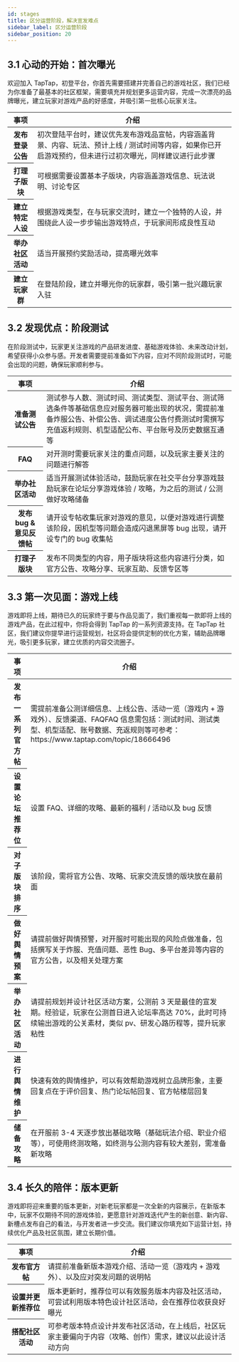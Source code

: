 ```yaml
---
id: stages
title: 区分运营阶段，解决宣发难点
sidebar_label: 区分运营阶段
sidebar_position: 20
---
```


## 3.1 心动的开始：首次曝光

欢迎加入 TapTap，初登平台，你首先需要搭建并完善自己的游戏社区，我们已经为你准备了最基本的社区框架，需要填充并规划更多运营内容，完成一次漂亮的品牌曝光，建立玩家对游戏产品的好感度，并吸引第一批核心玩家关注。

<table>
  <thead>
    <tr>
        <th>事项</th>
        <th>介绍</th>
    </tr>
  </thead>
  <tbody>
    <tr>
        <th style={{whiteSpace: "nowrap", textAlign: "start"}}>发布登录公告</th>
        <td>初次登陆平台时，建议优先发布游戏品宣帖，内容涵盖背景、内容、玩法、预计上线 / 测试时间等内容，如果你已开启游戏预约，但未进行过初次曝光，同样建议进行此步骤</td>
    </tr>
    <tr>
        <th style={{whiteSpace: "nowrap", textAlign: "start"}}>打理子版块</th>
        <td>可根据需要设置基本子版块，内容涵盖游戏信息、玩法说明、讨论专区</td>
    </tr>
    <tr>
        <th style={{whiteSpace: "nowrap", textAlign: "start"}}>建立特定人设</th>
        <td>根据游戏类型，在与玩家交流时，建立一个独特的人设，并围绕此人设一步步输出游戏特点，于玩家间形成良性互动</td>
    </tr>
    <tr>
        <th style={{whiteSpace: "nowrap", textAlign: "start"}}>举办社区活动</th>
        <td>适当开展预约奖励活动，提高曝光效率</td>
    </tr>
    <tr>
        <th style={{whiteSpace: "nowrap", textAlign: "start"}}>建立玩家群</th>
        <td>在登陆阶段，建立并曝光你的玩家群，吸引第一批兴趣玩家入驻</td>
    </tr>
  </tbody>
</table>

## 3.2 发现优点：阶段测试

在阶段测试中，玩家更关注游戏的产品研发进度、基础游戏体验、未来改动计划，希望获得小众参与感。开发者需要提前准备如下内容，应对不同阶段测试时，可能会出现的问题，确保玩家顺利参与。

<table>
  <thead>
    <tr>
        <th>事项</th>
        <th>介绍</th>
    </tr>
  </thead>
  <tbody>
    <tr>
        <th style={{whiteSpace: "nowrap", textAlign: "start"}}>准备测试公告</th>
        <td>测试参与人数、测试时间、测试类型、测试平台、测试筛选条件等基础信息应对服务器可能出现的状况，需提前准备炸服公告、补偿公告、调试进度公告付费测试时需撰写充值返利规则、机型适配公布、平台账号及历史数据互通等</td>
    </tr>
    <tr>
        <th style={{whiteSpace: "nowrap", textAlign: "start"}}>FAQ</th>
        <td>对开测时需要玩家关注的重点问题，以及玩家主要关注的问题进行解答</td>
    </tr>
    <tr>
        <th style={{whiteSpace: "nowrap", textAlign: "start"}}>举办社区活动</th>
        <td>适当开展测试体验活动，鼓励玩家在社交平台分享游戏鼓励玩家在论坛分享游戏体验 / 攻略，为之后的测试 / 公测做好攻略储备</td>
    </tr>
    <tr>
        <th style={{whiteSpace: "nowrap", textAlign: "start"}}>发布 bug & 意见反馈帖</th>
        <td>请开设专帖收集玩家对游戏的意见，以便对游戏进行调整该阶段，因机型等问题会造成闪退黑屏等 bug 出现，请开设专门的 bug 收集帖</td>
    </tr>
    <tr>
        <th style={{whiteSpace: "nowrap", textAlign: "start"}}>打理子版块</th>
        <td>发布不同类型的内容，用子版块将这些内容进行分类，如官方公告、攻略分享、玩家互助、反馈专区等</td>
    </tr>
  </tbody>
</table>

## 3.3 第一次见面：游戏上线

游戏即将上线，期待已久的玩家终于要与作品见面了，我们重视每一款即将上线的游戏产品，在此过程中，你将会得到 TapTap 的一系列资源支持。在 TapTap 社区，我们建议你提早进行运营规划，社区将会提供定制的优化方案，辅助品牌曝光，吸引更多玩家，建立优质的内容交流圈子。

<table>
  <thead>
    <tr>
        <th>事项</th>
        <th>介绍</th>
    </tr>
  </thead>
  <tbody>
    <tr>
        <th style={{whiteSpace: "nowrap", textAlign: "start"}}>发布一系列官方帖</th>
        <td>需提前准备公测详细信息、上线公告、活动一览（游戏内 + 游戏外）、反馈渠道、FAQFAQ 信息需包括：测试时间、测试类型、机型适配、账号数据、充返规则等可参考：https://www.taptap.com/topic/18666496</td>
    </tr>
    <tr>
        <th style={{whiteSpace: "nowrap", textAlign: "start"}}>设置论坛推荐位</th>
        <td>设置 FAQ、详细的攻略、最新的福利 / 活动以及 bug 反馈</td>
    </tr>
    <tr>
        <th style={{whiteSpace: "nowrap", textAlign: "start"}}>对子版块排序</th>
        <td>该阶段，需将官方公告、攻略、玩家交流反馈的版块放在最前面</td>
    </tr>
    <tr>
        <th style={{whiteSpace: "nowrap", textAlign: "start"}}>做好舆情预案</th>
        <td>请提前做好舆情预警，对开服时可能出现的风险点做准备，包括撰写关于炸服、充值问题、恶性 Bug、多平台差异等内容的官方公告，以及相关处理方案</td>
    </tr>
    <tr>
        <th style={{whiteSpace: "nowrap", textAlign: "start"}}>举办社区活动</th>
        <td>请提前规划并设计社区活动方案，公测前 3 天是最佳的宣发期。经验证，玩家在公测首日进入论坛率高达 70%，此时可持续输出游戏的公关素材，类似 pv、研发心路历程等，提升玩家粘性</td>
    </tr>
    <tr>
        <th style={{whiteSpace: "nowrap", textAlign: "start"}}>进行舆情维护</th>
        <td>快速有效的舆情维护，可以有效帮助游戏树立品牌形象，主要回复点在于评价回复、热门论坛帖回复、官方帖楼层回复</td>
    </tr>
    <tr>
        <th style={{whiteSpace: "nowrap", textAlign: "start"}}>储备攻略</th>
        <td>在开服前 3-4 天逐步放出基础攻略（基础玩法介绍、职业介绍等），可使用终测攻略，如终测与公测内容有较大差别，需准备新攻略</td>
    </tr>
  </tbody>
</table>

## 3.4 长久的陪伴：版本更新

游戏即将迎来重要的版本更新，对新老玩家都是一次全新的内容展示，在新版本中，玩家不仅期待不同的游戏体验，更愿意针对游戏迭代产生的新创意、新内容、新槽点发布自己的看法，与开发者进一步交流。我们建议你填充如下运营计划，持续优化产品及社区氛围，建立长期价值。

<table>
  <thead>
    <tr>
        <th>事项</th>
        <th>介绍</th>
    </tr>
  </thead>
  <tbody>
    <tr>
        <th style={{whiteSpace: "nowrap", textAlign: "start"}}>发布官方帖</th>
        <td>请提前准备新版本游戏介绍、活动一览（游戏内 + 游戏外）、以及应对突发问题的说明帖</td>
    </tr>
    <tr>
        <th style={{whiteSpace: "nowrap", textAlign: "start"}}>设置并更新推荐位</th>
        <td>版本更新时，推荐位可以有效服务版本内容及社区活动，可尝试利用版本特色设计社区活动，会在推荐位收获良好曝光</td>
    </tr>
    <tr>
        <th style={{whiteSpace: "nowrap", textAlign: "start"}}>搭配社区活动</th>
        <td>可参考版本特点设计并发布社区活动，在上线后，社区玩家主要偏向于内容（攻略、创作）需求，建议以此设计活动方向</td>
    </tr>
  </tbody>
</table>
